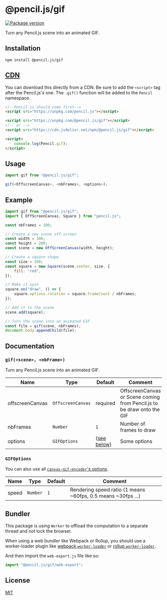 # @pencil.js/gif

[![Package version](https://flat.badgen.net/npm/v/@pencil.js/gif)](https://www.npmjs.com/package/@pencil.js/gif)

Turn any Pencil.js scene into an animated GIF.


## Installation

    npm install @pencil.js/gif


## [CDN](https://developer.mozilla.org/docs/Glossaire/CDN "Content Delivery Network")
You can download this directly from a CDN. Be sure to add the `<script>` tag after the Pencil.js's one.
The `.gif()` function will be added to the `Pencil` namespace.

```html
<!--Pencil.js should come first-->
<script src="https://unpkg.com/pencil.js"></script>

<script src="https://unpkg.com/@pencil.js/gif"></script>
<!-- or -->
<script src="https://cdn.jsdelivr.net/npm/@pencil.js/gif"></script>

<script>
    console.log(Pencil.gif);
</script>
```


## Usage

```js
import gif from "@pencil.js/gif";

gif(<OffscreenCanvas>, <nbFrames>, <options>);
```


## Example

```js
import gif from "@pencil.js/gif";
import { OffScreenCanvas, Square } from "pencil.js";

const nbFrames = 100;

// Create a new scene off-screen
const width = 300;
const height = 200;
const scene = new OffScreenCanvas(width, height);

// Create a square shape
const size = 100;
const square = new Square(scene.center, size, {
    fill: "red",
});

// Make it spin
square.on("draw", () => {
    square.options.rotation = square.frameCount / nbFrames;
});

// Add it to the scene
scene.add(square);

// Turn the scene into an animated GIF
const file = gif(scene, nbFrames);
document.body.appendChild(file);
```


## Documentation

### `gif(<scene>, <nbFrame>)`
Turn any Pencil.js scene into an animated GIF.

| Name | Type | Default | Comment |
| --- | --- | --- | --- |
|offscreenCanvas |`OffscreenCanvas` |required |OffscreenCanvas or Scene coming from Pencil.js to be draw onto the GIF |
|nbFrames |`Number` |`1` |Number of frames to draw |
|options |`GIFOptions` |([see below](#gifoptions)) |Some options |

### `GIFOptions`
You can also use all [`canvas-gif-encoder`'s options](https://github.com/pencil-js/canvas-gif-encoder#encoderoptions).

| Name | Type | Default | Comment |
| --- | --- | --- | --- |
|speed |`Number` |`1` |Rendering speed ratio (1 means ~60fps, 0.5 means ~30fps ...) |


## Bundler

This package is using `Worker` to offload the computation to a separate thread and not lock the browser.

When using a web bundler like Webpack or Rollup,
you should use a worker-loader plugin like [webpack `worker-loader`](https://github.com/webpack-contrib/worker-loader) or
[rollup `worker-loader`](https://github.com/darionco/rollup-plugin-web-worker-loader).

And then import the `web-export.js` file like so:

```js
import "@pencil.js/gif/web-export";
```


## License

[MIT](license)
